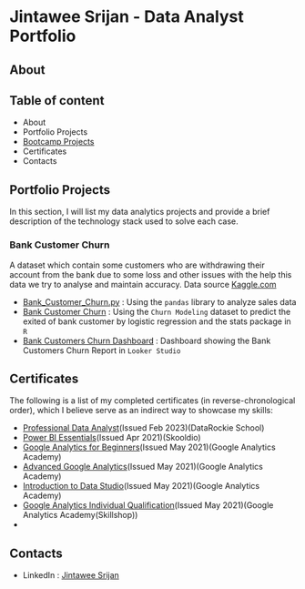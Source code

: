 # Jintawee Srijan - Data Analyst Portfolio

## **About**

## **Table of content**
- About
- Portfolio Projects
- [Bootcamp Projects](https://github.com/Jintawee-s/bootcamp_projects)
- Certificates
- Contacts

## **Portfolio Projects**
In this section, I will list my data analytics projects and provide a brief description of the technology stack used to solve each case.
### **Bank Customer Churn**
A dataset which contain some customers who are withdrawing their account from the bank due to some loss and other issues with the help this data we try to analyse and maintain accuracy.
Data source [Kaggle.com](https://www.kaggle.com/datasets/mathchi/churn-for-bank-customers)
- [Bank_Customer_Churn.py](https://github.com/Jintawee-s/data_analyst_portfolio/blob/main/Python/Bank_Customers_Churn.py) : Using the `pandas` library to analyze sales data
- [Bank Customer Churn](https://github.com/Jintawee-s/data_analyst_portfolio/blob/main/R%20Programming/Bank%20Customer%20Churn.pdf) : Using the `Churn Modeling` dataset to predict the exited of bank customer by logistic regression and the stats package in `R`
- [Bank Customers Churn Dashboard](https://lookerstudio.google.com/reporting/e71e2e0b-c12e-46bf-a97f-707a127ff87e) : Dashboard showing the Bank Customers Churn Report in `Looker Studio`

## **Certificates**
The following is a list of my completed certificates (in reverse-chronological order), which I believe serve as an indirect way to showcase my skills:
- [Professional Data Analyst](https://badgr.com/public/assertions/dW-wYq_EThSE8bB6uX2s8w)(Issued Feb 2023)(DataRockie School)
- [Power BI Essentials](https://www.skooldio.com/certificate/412de6dd-2ad3-4540-9379-d6401437ddba)(Issued Apr 2021)(Skooldio)
- [Google Analytics for Beginners](https://analytics.google.com/analytics/academy/certificate/R7iOsdRnSPC2LCo2_ZRHGQ)(Issued May 2021)(Google Analytics Academy)
- [Advanced Google Analytics](https://analytics.google.com/analytics/academy/certificate/8TQf9BHZQWCVqEnSPwY-TA)(Issued May 2021)(Google Analytics Academy)
- [Introduction to Data Studio](https://analytics.google.com/analytics/academy/certificate/DOAKiVu1RUWXcuVnxOVRrg)(Issued May 2021)(Google Analytics Academy)
- [Google Analytics Individual Qualification](https://skillshop.exceedlms.com/student/award/yCJCXWXPseTTFBalMN3Ondas)(Issued May 2021)(Google Analytics Academy(Skillshop))
- 
## **Contacts**
- LinkedIn : [Jintawee Srijan](https://www.linkedin.com/in/jintawee-srijan-10356a195/)
